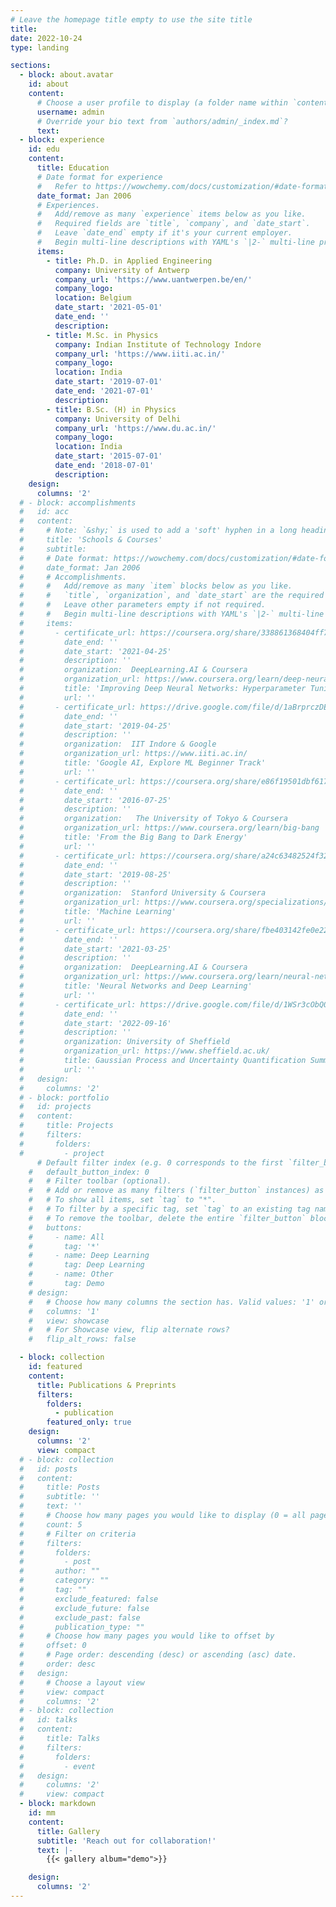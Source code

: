 ```yaml
---
# Leave the homepage title empty to use the site title
title:
date: 2022-10-24
type: landing

sections:
  - block: about.avatar
    id: about
    content:
      # Choose a user profile to display (a folder name within `content/authors/`)
      username: admin
      # Override your bio text from `authors/admin/_index.md`?
      text:
  - block: experience
    id: edu
    content:
      title: Education
      # Date format for experience
      #   Refer to https://wowchemy.com/docs/customization/#date-format
      date_format: Jan 2006
      # Experiences.
      #   Add/remove as many `experience` items below as you like.
      #   Required fields are `title`, `company`, and `date_start`.
      #   Leave `date_end` empty if it's your current employer.
      #   Begin multi-line descriptions with YAML's `|2-` multi-line prefix.
      items:
        - title: Ph.D. in Applied Engineering
          company: University of Antwerp
          company_url: 'https://www.uantwerpen.be/en/'
          company_logo: 
          location: Belgium
          date_start: '2021-05-01'
          date_end: ''
          description: 
        - title: M.Sc. in Physics
          company: Indian Institute of Technology Indore
          company_url: 'https://www.iiti.ac.in/'
          company_logo: 
          location: India
          date_start: '2019-07-01'
          date_end: '2021-07-01'
          description: 
        - title: B.Sc. (H) in Physics
          company: University of Delhi
          company_url: 'https://www.du.ac.in/'
          company_logo: 
          location: India
          date_start: '2015-07-01'
          date_end: '2018-07-01'
          description: 
    design:
      columns: '2'
  # - block: accomplishments
  #   id: acc
  #   content:
  #     # Note: `&shy;` is used to add a 'soft' hyphen in a long heading.
  #     title: 'Schools & Courses'
  #     subtitle:
  #     # Date format: https://wowchemy.com/docs/customization/#date-format
  #     date_format: Jan 2006
  #     # Accomplishments.
  #     #   Add/remove as many `item` blocks below as you like.
  #     #   `title`, `organization`, and `date_start` are the required parameters.
  #     #   Leave other parameters empty if not required.
  #     #   Begin multi-line descriptions with YAML's `|2-` multi-line prefix.
  #     items:
  #       - certificate_url: https://coursera.org/share/338861368404ff73cd125e26be05afde
  #         date_end: ''
  #         date_start: '2021-04-25'
  #         description: ''
  #         organization:  DeepLearning.AI & Coursera
  #         organization_url: https://www.coursera.org/learn/deep-neural-network
  #         title: 'Improving Deep Neural Networks: Hyperparameter Tuning, Regularization and Optimization'
  #         url: ''
  #       - certificate_url: https://drive.google.com/file/d/1aBrprczDEhivyja4-fid8QNwyUqZ-JDx/view?usp=sharing
  #         date_end: ''
  #         date_start: '2019-04-25'
  #         description: ''
  #         organization:  IIT Indore & Google
  #         organization_url: https://www.iiti.ac.in/
  #         title: 'Google AI, Explore ML Beginner Track'
  #         url: ''
  #       - certificate_url: https://coursera.org/share/e86f19501dbf617a89b68b2d5d513bd7
  #         date_end: ''
  #         date_start: '2016-07-25'
  #         description: ''
  #         organization:   The University of Tokyo & Coursera
  #         organization_url: https://www.coursera.org/learn/big-bang
  #         title: 'From the Big Bang to Dark Energy'
  #         url: ''
  #       - certificate_url: https://coursera.org/share/a24c63482524f3252b5fe888c8ca6fb0
  #         date_end: ''
  #         date_start: '2019-08-25'
  #         description: ''
  #         organization:  Stanford University & Coursera
  #         organization_url: https://www.coursera.org/specializations/machine-learning-introduction
  #         title: 'Machine Learning'
  #         url: ''
  #       - certificate_url: https://coursera.org/share/fbe403142fe0e225411ce2d5d184abcf
  #         date_end: ''
  #         date_start: '2021-03-25'
  #         description: ''
  #         organization:  DeepLearning.AI & Coursera
  #         organization_url: https://www.coursera.org/learn/neural-networks-deep-learning
  #         title: 'Neural Networks and Deep Learning'
  #         url: ''
  #       - certificate_url: https://drive.google.com/file/d/1WSr3cObQ0hnj_ZrapXQEze-WrMFU5pmy/view?pli=1
  #         date_end: ''
  #         date_start: '2022-09-16'
  #         description: ''
  #         organization: University of Sheffield
  #         organization_url: https://www.sheffield.ac.uk/
  #         title: Gaussian Process and Uncertainty Quantification Summer School 2022
  #         url: ''
  #   design:
  #     columns: '2'
  # - block: portfolio
  #   id: projects
  #   content:
  #     title: Projects
  #     filters:
  #       folders:
  #         - project
      # Default filter index (e.g. 0 corresponds to the first `filter_button` instance below).
    #   default_button_index: 0
    #   # Filter toolbar (optional).
    #   # Add or remove as many filters (`filter_button` instances) as you like.
    #   # To show all items, set `tag` to "*".
    #   # To filter by a specific tag, set `tag` to an existing tag name.
    #   # To remove the toolbar, delete the entire `filter_button` block.
    #   buttons:
    #     - name: All
    #       tag: '*'
    #     - name: Deep Learning
    #       tag: Deep Learning
    #     - name: Other
    #       tag: Demo
    # design:
    #   # Choose how many columns the section has. Valid values: '1' or '2'.
    #   columns: '1'
    #   view: showcase
    #   # For Showcase view, flip alternate rows?
    #   flip_alt_rows: false

  - block: collection
    id: featured
    content:
      title: Publications & Preprints
      filters:
        folders:
          - publication
        featured_only: true
    design:
      columns: '2'
      view: compact
  # - block: collection
  #   id: posts
  #   content:
  #     title: Posts
  #     subtitle: ''
  #     text: ''
  #     # Choose how many pages you would like to display (0 = all pages)
  #     count: 5
  #     # Filter on criteria
  #     filters:
  #       folders:
  #         - post
  #       author: ""
  #       category: ""
  #       tag: ""
  #       exclude_featured: false
  #       exclude_future: false
  #       exclude_past: false
  #       publication_type: ""
  #     # Choose how many pages you would like to offset by
  #     offset: 0
  #     # Page order: descending (desc) or ascending (asc) date.
  #     order: desc
  #   design:
  #     # Choose a layout view
  #     view: compact
  #     columns: '2'
  # - block: collection
  #   id: talks
  #   content:
  #     title: Talks
  #     filters:
  #       folders:
  #         - event
  #   design:
  #     columns: '2'
  #     view: compact
  - block: markdown
    id: mm
    content:
      title: Gallery
      subtitle: 'Reach out for collaboration!'
      text: |-
        {{< gallery album="demo">}}      

    design:
      columns: '2'
---
```

